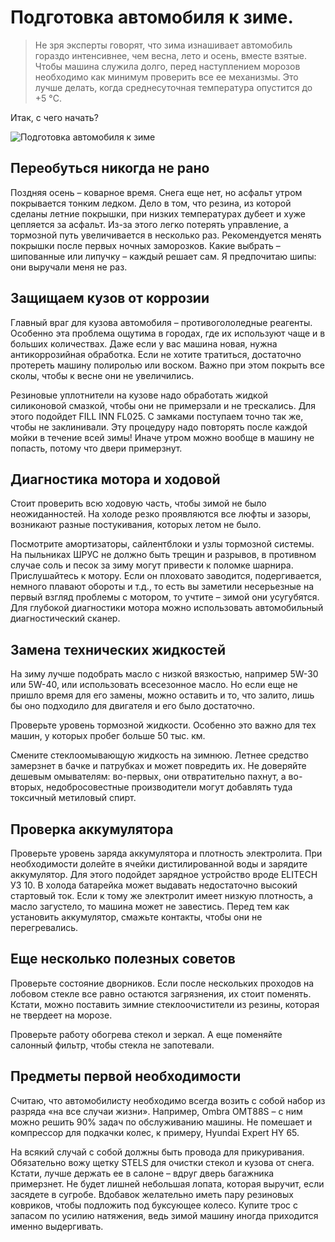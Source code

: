 # Подготовка автомобиля к зиме.
> Не зря эксперты говорят, что зима изнашивает автомобиль гораздо интенсивнее, чем весна, лето и осень, вместе взятые. Чтобы машина служила долго, перед наступлением морозов необходимо как минимум проверить все ее механизмы. Это лучше делать, когда среднесуточная температура опустится до +5 °C.

Итак, с чего начать?

![Подготовка автомобиля к зиме](/images/Auto/auto_winter.jpg 'Подготовка автомобиля к зиме')

## Переобуться никогда не рано
Поздняя осень – коварное время. Снега еще нет, но асфальт утром покрывается тонким ледком. Дело в том, что резина, из которой сделаны летние покрышки, при низких температурах дубеет и хуже цепляется за асфальт. Из-за этого легко потерять управление, а тормозной путь увеличивается в несколько раз. Рекомендуется менять покрышки после первых ночных заморозков. Какие выбрать – шипованные или липучку – каждый решает сам. Я предпочитаю шипы: они выручали меня не раз.

## Защищаем кузов от коррозии
Главный враг для кузова автомобиля – противогололедные реагенты. Особенно эта проблема ощутима в городах, где их используют чаще и в больших количествах. Даже если у вас машина новая, нужна антикоррозийная обработка. Если не хотите тратиться, достаточно протереть машину полиролью или воском. Важно при этом покрыть все сколы, чтобы к весне они не увеличились.

Резиновые уплотнители на кузове надо обработать жидкой силиконовой смазкой, чтобы они не примерзали и не трескались. Для этого подойдет FILL INN FL025. С замками поступаем точно так же, чтобы не заклинивали. Эту процедуру надо повторять после каждой мойки в течение всей зимы! Иначе утром можно вообще в машину не попасть, потому что двери примерзнут.

## Диагностика мотора и ходовой
Стоит проверить всю ходовую часть, чтобы зимой не было неожиданностей. На холоде резко проявляются все люфты и зазоры, возникают разные постукивания, которых летом не было.

Посмотрите амортизаторы, сайлентблоки и узлы тормозной системы. На пыльниках ШРУС не должно быть трещин и разрывов, в противном случае соль и песок за зиму могут привести к поломке шарнира. Прислушайтесь к мотору. Если он плоховато заводится, подергивается, немного плавают обороты и т.д., то есть вы заметили несерьезные на первый взгляд проблемы с мотором, то учтите – зимой они усугубятся. Для глубокой диагностики мотора можно использовать автомобильный диагностический сканер.

## Замена технических жидкостей
На зиму лучше подобрать масло с низкой вязкостью, например 5W-30 или 5W-40, или использовать всесезонное масло. Но если еще не пришло время для его замены, можно оставить и то, что залито, лишь бы оно подходило для двигателя и его было достаточно.

Проверьте уровень тормозной жидкости. Особенно это важно для тех машин, у которых пробег больше 50 тыс. км.

Смените стеклоомывающую жидкость на зимнюю. Летнее средство замерзнет в бачке и патрубках и может повредить их. Не доверяйте дешевым омывателям: во-первых, они отвратительно пахнут, а во-вторых, недобросовестные производители могут добавлять туда токсичный метиловый спирт.

## Проверка аккумулятора
Проверьте уровень заряда аккумулятора и плотность электролита. При необходимости долейте в ячейки дистилированной воды и зарядите аккумулятор. Для этого подойдет зарядное устройство вроде ELITECH УЗ 10. В холода батарейка может выдавать недостаточно высокий стартовый ток. Если к тому же электролит имеет низкую плотность, а масло загустело, то машина может не завестись. Перед тем как установить аккумулятор, смажьте контакты, чтобы они не перегревались.

## Еще несколько полезных советов
Проверьте состояние дворников. Если после нескольких проходов на лобовом стекле все равно остаются загрязнения, их стоит поменять. Кстати, можно поставить зимние стеклоочистители из резины, которая не твердеет на морозе.

Проверьте работу обогрева стекол и зеркал. А еще поменяйте салонный фильтр, чтобы стекла не запотевали.

## Предметы первой необходимости
Считаю, что автомобилисту необходимо всегда возить с собой набор из разряда «на все случаи жизни». Например, Ombra OMT88S – с ним можно решить 90% задач по обслуживанию машины. Не помешает и компрессор для подкачки колес, к примеру, Hyundai Expert HY 65.

На всякий случай с собой должны быть провода для прикуривания. Обязательно вожу щетку STELS для очистки стекол и кузова от снега. Кстати, лучше держать ее в салоне – вдруг дверь багажника примерзнет. Не будет лишней небольшая лопата, которая выручит, если засядете в сугробе. Вдобавок желательно иметь пару резиновых ковриков, чтобы подложить под буксующее колесо. Купите трос с запасом по усилию натяжения, ведь зимой машину иногда приходится именно выдергивать.
